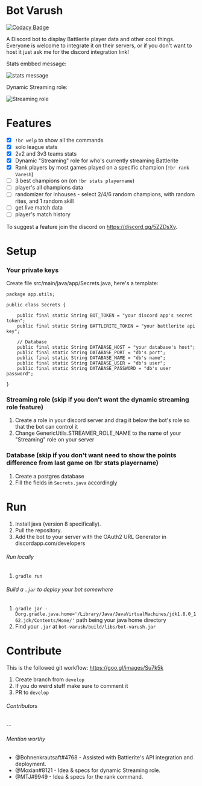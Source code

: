 # Bot Varush

[![Codacy Badge](https://api.codacy.com/project/badge/Grade/db01059ea82a4c7d92d4ae7c25438fef)](https://app.codacy.com/app/joaosardinha9898/bot-varush?utm_source=github.com&utm_medium=referral&utm_content=joaosardinha/bot-varush&utm_campaign=badger)

A Discord bot to display Battlerite player data and other cool things. Everyone is welcome to integrate it on their servers, or if you don't want to host it just ask me for the discord integration link!

Stats embbed message:

![stats message](https://i.imgur.com/5J9Y0JR.png)

Dynamic Streaming role:

![Streaming role](https://i.imgur.com/fSWJ34x.png)


# Features
- [x] `!br welp` to show all the commands
- [x] solo league stats
- [x] 2v2 and 3v3 teams stats
- [x] Dynamic "Streaming" role for who's currently streaming Battlerite
- [x] Rank players by most games played on a specific champion (`!br rank Varesh`)
- [ ] 3 best champions on (on `!br stats playername`)
- [ ] player's all champions data
- [ ] randomizer for inhouses - select 2/4/6 random champions, with random rites, and 1 random skill
- [ ] get live match data
- [ ] player's match history

To suggest a feature join the discord on https://discord.gg/5ZZDsXv.
# Setup

### Your private keys
Create file src/main/java/app/Secrets.java, here's a template:
```
package app.utils;

public class Secrets {

    public final static String BOT_TOKEN = "your discord app's secret token";
    public final static String BATTLERITE_TOKEN = "your battlerite api key";

    // Database
    public final static String DATABASE_HOST = "your database's host";
    public final static String DATABASE_PORT = "db's port";
    public final static String DATABASE_NAME = "db's name";
    public final static String DATABASE_USER = "db's user";
    public final static String DATABASE_PASSWORD = "db's user password";

}
```
### Streaming role (skip if you don't want the dynamic streaming role feature)
1. Create a role in your discord server and drag it below the bot's role so that the bot can control it
2. Change GenericUtils.STREAMER_ROLE_NAME to the name of your "Streaming" role on your server

### Database (skip if you don't want need to show the points difference from last game on !br stats playername)
1. Create a postgres database
2. Fill the fields in `Secrets.java` accordingly

# Run
1. Install java (version 8 specifically).
2. Pull the repository.
3. Add the bot to your server with the OAuth2 URL Generator in discordapp.com/developers

###### Run locally
1. `gradle run`

###### Build a `.jar` to deploy your bot somewhere
1. `gradle jar -Dorg.gradle.java.home='/Library/Java/JavaVirtualMachines/jdk1.8.0_162.jdk/Contents/Home/'` path being your java home directory
2. Find your `.jar` at `bot-varush/build/libs/bot-varush.jar`
	

# Contribute
This is the followed git workflow: https://goo.gl/images/Su7k5k
1. Create branch from `develop`
2. If you do weird stuff make sure to comment it
3. PR to `develop`

###### Contributors
--

###### Mention worthy
- @Bohnenkrautsaft#4768 - Assisted with Battlerite's API integration and deployment.
- @Moxian#8121 - Idea & specs for dynamic Streaming role.
- @MTJ#9949 - Idea & specs for the rank command.
